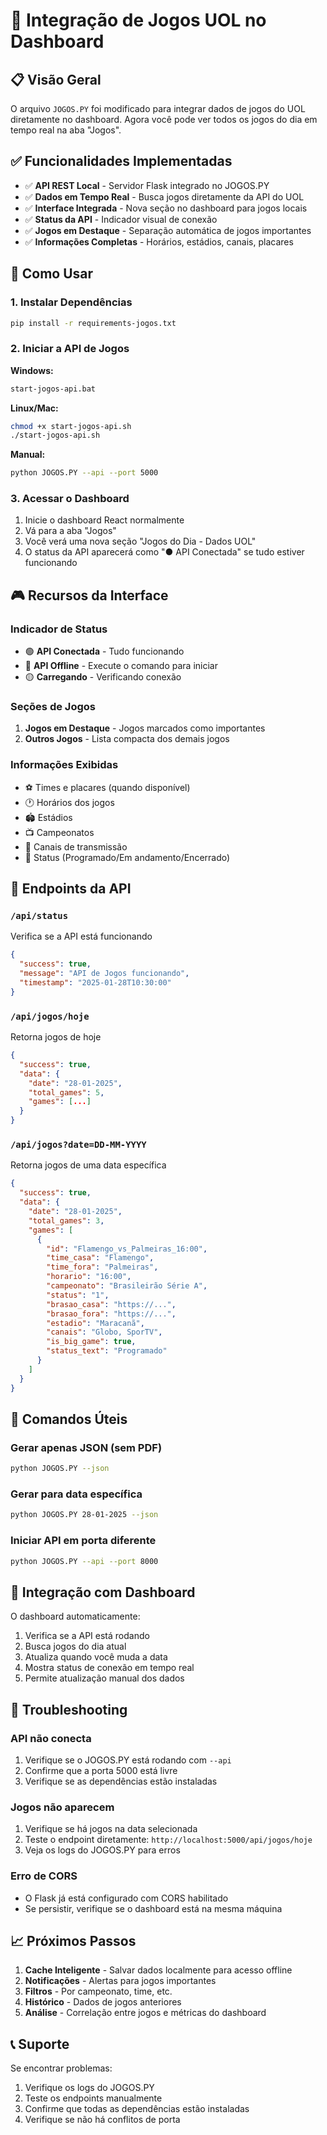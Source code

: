 # 🎯 Integração de Jogos UOL no Dashboard

## 📋 Visão Geral

O arquivo `JOGOS.PY` foi modificado para integrar dados de jogos do UOL diretamente no dashboard. Agora você pode ver todos os jogos do dia em tempo real na aba "Jogos".

## ✅ Funcionalidades Implementadas

- ✅ **API REST Local** - Servidor Flask integrado no JOGOS.PY
- ✅ **Dados em Tempo Real** - Busca jogos diretamente da API do UOL
- ✅ **Interface Integrada** - Nova seção no dashboard para jogos locais
- ✅ **Status da API** - Indicador visual de conexão
- ✅ **Jogos em Destaque** - Separação automática de jogos importantes
- ✅ **Informações Completas** - Horários, estádios, canais, placares

## 🚀 Como Usar

### 1. Instalar Dependências

```bash
pip install -r requirements-jogos.txt
```

### 2. Iniciar a API de Jogos

**Windows:**
```bash
start-jogos-api.bat
```

**Linux/Mac:**
```bash
chmod +x start-jogos-api.sh
./start-jogos-api.sh
```

**Manual:**
```bash
python JOGOS.PY --api --port 5000
```

### 3. Acessar o Dashboard

1. Inicie o dashboard React normalmente
2. Vá para a aba "Jogos"
3. Você verá uma nova seção "Jogos do Dia - Dados UOL"
4. O status da API aparecerá como "● API Conectada" se tudo estiver funcionando

## 🎮 Recursos da Interface

### Indicador de Status
- 🟢 **API Conectada** - Tudo funcionando
- 🔴 **API Offline** - Execute o comando para iniciar
- 🟡 **Carregando** - Verificando conexão

### Seções de Jogos
1. **Jogos em Destaque** - Jogos marcados como importantes
2. **Outros Jogos** - Lista compacta dos demais jogos

### Informações Exibidas
- ⚽ Times e placares (quando disponível)
- 🕐 Horários dos jogos
- 🏟️ Estádios
- 📺 Campeonatos
- 📡 Canais de transmissão
- 🔴 Status (Programado/Em andamento/Encerrado)

## 🔧 Endpoints da API

### `/api/status`
Verifica se a API está funcionando
```json
{
  "success": true,
  "message": "API de Jogos funcionando",
  "timestamp": "2025-01-28T10:30:00"
}
```

### `/api/jogos/hoje`
Retorna jogos de hoje
```json
{
  "success": true,
  "data": {
    "date": "28-01-2025",
    "total_games": 5,
    "games": [...]
  }
}
```

### `/api/jogos?date=DD-MM-YYYY`
Retorna jogos de uma data específica
```json
{
  "success": true,
  "data": {
    "date": "28-01-2025",
    "total_games": 3,
    "games": [
      {
        "id": "Flamengo_vs_Palmeiras_16:00",
        "time_casa": "Flamengo",
        "time_fora": "Palmeiras",
        "horario": "16:00",
        "campeonato": "Brasileirão Série A",
        "status": "1",
        "brasao_casa": "https://...",
        "brasao_fora": "https://...",
        "estadio": "Maracanã",
        "canais": "Globo, SporTV",
        "is_big_game": true,
        "status_text": "Programado"
      }
    ]
  }
}
```

## 🎯 Comandos Úteis

### Gerar apenas JSON (sem PDF)
```bash
python JOGOS.PY --json
```

### Gerar para data específica
```bash
python JOGOS.PY 28-01-2025 --json
```

### Iniciar API em porta diferente
```bash
python JOGOS.PY --api --port 8000
```

## 🔄 Integração com Dashboard

O dashboard automaticamente:
1. Verifica se a API está rodando
2. Busca jogos do dia atual
3. Atualiza quando você muda a data
4. Mostra status de conexão em tempo real
5. Permite atualização manual dos dados

## 🐛 Troubleshooting

### API não conecta
1. Verifique se o JOGOS.PY está rodando com `--api`
2. Confirme que a porta 5000 está livre
3. Verifique se as dependências estão instaladas

### Jogos não aparecem
1. Verifique se há jogos na data selecionada
2. Teste o endpoint diretamente: `http://localhost:5000/api/jogos/hoje`
3. Veja os logs do JOGOS.PY para erros

### Erro de CORS
- O Flask já está configurado com CORS habilitado
- Se persistir, verifique se o dashboard está na mesma máquina

## 📈 Próximos Passos

1. **Cache Inteligente** - Salvar dados localmente para acesso offline
2. **Notificações** - Alertas para jogos importantes
3. **Filtros** - Por campeonato, time, etc.
4. **Histórico** - Dados de jogos anteriores
5. **Análise** - Correlação entre jogos e métricas do dashboard

## 📞 Suporte

Se encontrar problemas:
1. Verifique os logs do JOGOS.PY
2. Teste os endpoints manualmente
3. Confirme que todas as dependências estão instaladas
4. Verifique se não há conflitos de porta
